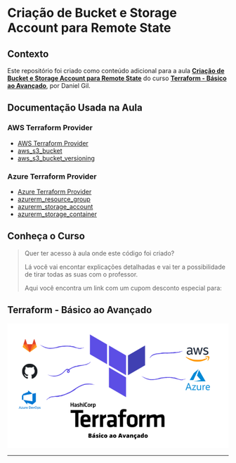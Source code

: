 # Criação de Bucket e Storage Account para Remote State

## Contexto

Este repositório foi criado como conteúdo adicional para a aula [**Criação de Bucket e Storage Account para Remote State**](https://www.udemy.com/course/terraform-do-basico-ao-avancado/learn/lecture/30183498#overview) do curso [**Terraform - Básico ao Avançado**](https://www.udemy.com/course/terraform-do-basico-ao-avancado/?couponCode=TERRAFORM_MAR24), por Daniel Gil.

## Documentação Usada na Aula

### AWS Terraform Provider

- [AWS Terraform Provider](https://registry.terraform.io/providers/hashicorp/aws/latest/docs)
- [aws_s3_bucket](https://registry.terraform.io/providers/hashicorp/aws/latest/docs/resources/s3_bucket)
- [aws_s3_bucket_versioning](https://registry.terraform.io/providers/hashicorp/aws/latest/docs/resources/s3_bucket_versioning)

### Azure Terraform Provider

- [Azure Terraform Provider](https://registry.terraform.io/providers/hashicorp/azurerm/latest/docs)
- [azurerm_resource_group](https://registry.terraform.io/providers/hashicorp/azurerm/latest/docs/resources/resource_group)
- [azurerm_storage_account](https://registry.terraform.io/providers/hashicorp/azurerm/latest/docs/resources/storage_account)
- [azurerm_storage_container](https://registry.terraform.io/providers/hashicorp/azurerm/latest/docs/resources/storage_container)

## Conheça o Curso

> Quer ter acesso à aula onde este código foi criado?
>
> Lá você vai encontar explicações detalhadas e vai ter a possibilidade de tirar todas as suas com o professor.
>
> Aqui você encontra um link com um cupom desconto especial para:

## Terraform - Básico ao Avançado

[![Terraform - Básico ao Avançado](../curso-terraform.png)](https://www.udemy.com/course/terraform-do-basico-ao-avancado/?couponCode=TERRAFORM_MAR24)

---
